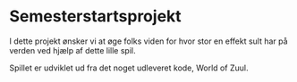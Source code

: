 # Semesterstartsprojekt
I dette projekt ønsker vi at øge folks viden for hvor stor en effekt sult har på verden ved hjælp af dette lille spil.
  
Spillet er udviklet ud fra det noget udleveret kode, World of Zuul.
